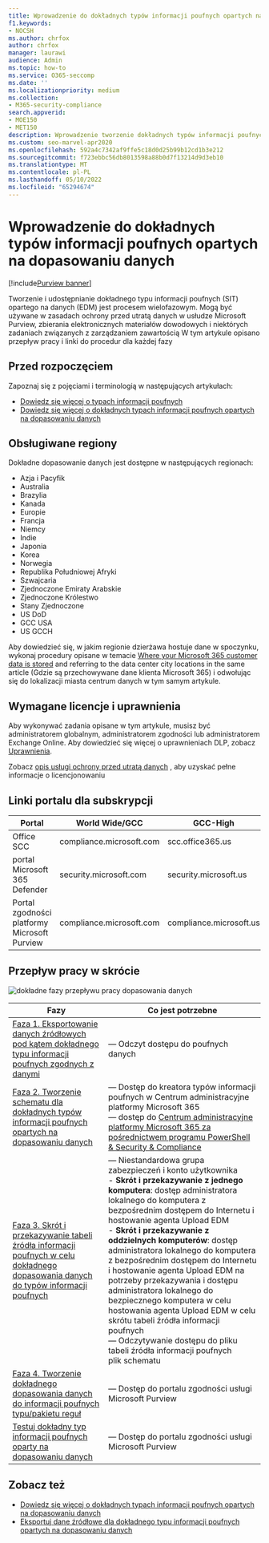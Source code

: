 ```yaml
---
title: Wprowadzenie do dokładnych typów informacji poufnych opartych na dopasowaniu danych
f1.keywords:
- NOCSH
ms.author: chrfox
author: chrfox
manager: laurawi
audience: Admin
ms.topic: how-to
ms.service: O365-seccomp
ms.date: ''
ms.localizationpriority: medium
ms.collection:
- M365-security-compliance
search.appverid:
- MOE150
- MET150
description: Wprowadzenie tworzenie dokładnych typów informacji poufnych zgodnych z danymi.
ms.custom: seo-marvel-apr2020
ms.openlocfilehash: 592a4c7342af9ffe5c18d0d25b99b12cd1b3e212
ms.sourcegitcommit: f723ebbc56db8013598a88b0d7f13214d9d3eb10
ms.translationtype: MT
ms.contentlocale: pl-PL
ms.lasthandoff: 05/10/2022
ms.locfileid: "65294674"
---
```

# <a name="get-started-with-exact-data-match-based-sensitive-information-types"></a>Wprowadzenie do dokładnych typów informacji poufnych opartych na dopasowaniu danych

[!include[Purview banner](../includes/purview-rebrand-banner.md)]

Tworzenie i udostępnianie dokładnego typu informacji poufnych (SIT) opartego na danych (EDM) jest procesem wielofazowym. Mogą być używane w zasadach ochrony przed utratą danych w usłudze Microsoft Purview, zbierania elektronicznych materiałów dowodowych i niektórych zadaniach związanych z zarządzaniem zawartością W tym artykule opisano przepływ pracy i linki do procedur dla każdej fazy

## <a name="before-you-begin"></a>Przed rozpoczęciem

Zapoznaj się z pojęciami i terminologią w następujących artykułach:

- [Dowiedz się więcej o typach informacji poufnych](sensitive-information-type-learn-about.md#learn-about-sensitive-information-types)
- [Dowiedz się więcej o dokładnych typach informacji poufnych opartych na dopasowaniu danych](sit-learn-about-exact-data-match-based-sits.md#learn-about-exact-data-match-based-sensitive-information-types)

## <a name="supported-regions"></a>Obsługiwane regiony

Dokładne dopasowanie danych jest dostępne w następujących regionach:

- Azja i Pacyfik
- Australia
- Brazylia
- Kanada
- Europie
- Francja
- Niemcy
- Indie
- Japonia
- Korea
- Norwegia
- Republika Południowej Afryki
- Szwajcaria
- Zjednoczone Emiraty Arabskie
- Zjednoczone Królestwo
- Stany Zjednoczone
- US DoD
- GCC USA
- US GCCH

Aby dowiedzieć się, w jakim regionie dzierżawa hostuje dane w spoczynku, wykonaj procedury opisane w temacie [Where your Microsoft 365 customer data is stored](../enterprise/o365-data-locations.md) and referring to the data center city locations in the same article (Gdzie są przechowywane dane klienta Microsoft 365) i odwołując się do lokalizacji miasta centrum danych w tym samym artykule.

## <a name="required-licenses-and-permissions"></a>Wymagane licencje i uprawnienia

Aby wykonywać zadania opisane w tym artykule, musisz być administratorem globalnym, administratorem zgodności lub administratorem Exchange Online. Aby dowiedzieć się więcej o uprawnieniach DLP, zobacz [Uprawnienia](data-loss-prevention-policies.md#permissions).

Zobacz [opis usługi ochrony przed utratą danych](/office365/servicedescriptions/microsoft-365-service-descriptions/microsoft-365-tenantlevel-services-licensing-guidance/microsoft-365-security-compliance-licensing-guidance#data-loss-prevention-for-exchange-online-sharepoint-online-and-onedrive-for-business) , aby uzyskać pełne informacje o licencjonowaniu

## <a name="portal-links-for-your-subscription"></a>Linki portalu dla subskrypcji

|Portal|World Wide/GCC|GCC-High|DOD|
|---|---|---|---|
|Office SCC|compliance.microsoft.com|scc.office365.us|scc.protection.apps.mil|
|portal Microsoft 365 Defender|security.microsoft.com|security.microsoft.us|security.apps.mil|
|Portal zgodności platformy Microsoft Purview|compliance.microsoft.com|compliance.microsoft.us|compliance.apps.mil|

## <a name="the-work-flow-at-a-glance"></a>Przepływ pracy w skrócie

![dokładne fazy przepływu pracy dopasowania danych](..\media\swimlane_edm_process.png)


|Fazy|Co jest potrzebne|
|---|---|
|[Faza 1. Eksportowanie danych źródłowych pod kątem dokładnego typu informacji poufnych zgodnych z danymi](sit-get-started-exact-data-match-export-data.md#export-source-data-for-exact-data-match-based-sensitive-information-type)|— Odczyt dostępu do poufnych danych|
|[Faza 2. Tworzenie schematu dla dokładnych typów informacji poufnych opartych na dopasowaniu danych](sit-get-started-exact-data-match-create-schema.md#create-the-schema-for-exact-data-match-based-sensitive-information-types)|— Dostęp do kreatora typów informacji poufnych w Centrum administracyjne platformy Microsoft 365 </br>— dostęp do [Centrum administracyjne platformy Microsoft 365 za pośrednictwem programu PowerShell & Security & Compliance](/powershell/exchange/connect-to-scc-powershell) |
|[Faza 3. Skrót i przekazywanie tabeli źródła informacji poufnych w celu dokładnego dopasowania danych do typów informacji poufnych](sit-get-started-exact-data-match-hash-upload.md#hash-and-upload-the-sensitive-information-source-table-for-exact-data-match-sensitive-information-types)|— Niestandardowa grupa zabezpieczeń i konto użytkownika </br>- **Skrót i przekazywanie z jednego komputera**: dostęp administratora lokalnego do komputera z bezpośrednim dostępem do Internetu i hostowanie agenta Upload EDM </br>- **Skrót i przekazywanie z oddzielnych komputerów**: dostęp administratora lokalnego do komputera z bezpośrednim dostępem do Internetu i hostowanie agenta Upload EDM na potrzeby przekazywania i dostępu administratora lokalnego do bezpiecznego komputera w celu hostowania agenta Upload EDM w celu skrótu tabeli źródła informacji poufnych </br>— Odczytywanie dostępu do pliku tabeli źródła informacji poufnych </br> plik schematu |
|[Faza 4. Tworzenie dokładnego dopasowania danych do informacji poufnych typu/pakietu reguł](sit-get-started-exact-data-match-create-rule-package.md#create-exact-data-match-sensitive-information-typerule-package) |— Dostęp do portalu zgodności usługi Microsoft Purview |
|[Testuj dokładny typ informacji poufnych oparty na dopasowaniu danych](sit-get-started-exact-data-match-test.md#test-an-exact-data-match-sensitive-information-type)| — Dostęp do portalu zgodności usługi Microsoft Purview

## <a name="see-also"></a>Zobacz też

- [Dowiedz się więcej o dokładnych typach informacji poufnych opartych na dopasowaniu danych](sit-learn-about-exact-data-match-based-sits.md#learn-about-exact-data-match-based-sensitive-information-types)
- [Eksportuj dane źródłowe dla dokładnego typu informacji poufnych opartych na dopasowaniu danych](sit-get-started-exact-data-match-export-data.md#export-source-data-for-exact-data-match-based-sensitive-information-type)
